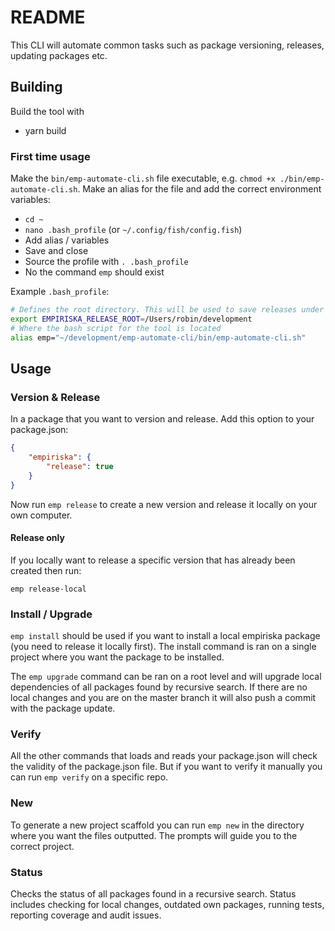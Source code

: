 # README

This CLI will automate common tasks such as package versioning, releases, updating packages etc.

## Building

Build the tool with

- yarn build

### First time usage

Make the `bin/emp-automate-cli.sh` file executable, e.g. `chmod +x ./bin/emp-automate-cli.sh`.
Make an alias for the file and add the correct environment variables:

* `cd ~`
* `nano .bash_profile` (or `~/.config/fish/config.fish`)
* Add alias / variables
* Save and close
* Source the profile with `. .bash_profile`
* No the command `emp` should exist

Example `.bash_profile`:

```sh
# Defines the root directory. This will be used to save releases under root/.releases
export EMPIRISKA_RELEASE_ROOT=/Users/robin/development
# Where the bash script for the tool is located
alias emp="~/development/emp-automate-cli/bin/emp-automate-cli.sh"
```

## Usage

### Version & Release
In a package that you want to version and release. Add this option to your package.json:

```json
{
    "empiriska": {
        "release": true
    }
}
```

Now run `emp release` to create a new version and release it locally on your own computer.


#### Release only
If you locally want to release a specific version that has already been created then run:

`emp release-local`


### Install / Upgrade
`emp install` should be used if you want to install a local empiriska package (you need to release it locally first).
The install command is ran on a single project where you want the package to be installed.

The `emp upgrade` command can be ran on a root level and will upgrade local dependencies of all packages found by recursive search. If there are no local changes and you are on the master branch it will also push a commit with the package update.


### Verify
All the other commands that loads and reads your package.json will check the validity of the package.json file. But if you want to verify it manually you can run `emp verify` on a specific repo.


### New
To generate a new project scaffold you can run `emp new` in the directory where you want the files outputted. The prompts will guide you to the correct project.


### Status
Checks the status of all packages found in a recursive search. Status includes checking for local changes, outdated own packages, running tests, reporting coverage and audit issues.
